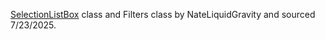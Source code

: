 [SelectionListBox](https://liquidgravity.us/store_test/index.php/2025/07/23/752/) class and Filters class by NateLiquidGravity and sourced 7/23/2025.
